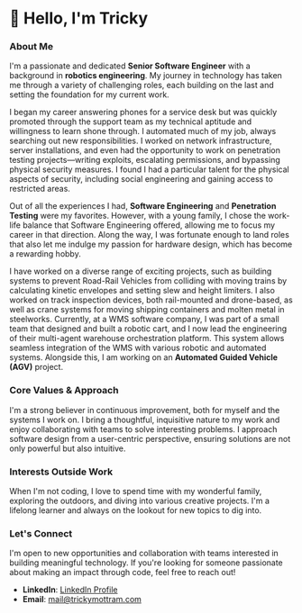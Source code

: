 # 👋 Hello, I'm Tricky
### About Me
I'm a passionate and dedicated **Senior Software Engineer** with a background in **robotics engineering**. My journey in technology has taken me through a variety of challenging roles, each building on the last and setting the foundation for my current work.

I began my career answering phones for a service desk but was quickly promoted through the support team as my technical aptitude and willingness to learn shone through. I automated much of my job, always searching out new responsibilities. I worked on network infrastructure, server installations, and even had the opportunity to work on penetration testing projects—writing exploits, escalating permissions, and bypassing physical security measures. I found I had a particular talent for the physical aspects of security, including social engineering and gaining access to restricted areas.

Out of all the experiences I had, **Software Engineering** and **Penetration Testing** were my favorites. However, with a young family, I chose the work-life balance that Software Engineering offered, allowing me to focus my career in that direction. Along the way, I was fortunate enough to land roles that also let me indulge my passion for hardware design, which has become a rewarding hobby.

I have worked on a diverse range of exciting projects, such as building systems to prevent Road-Rail Vehicles from colliding with moving trains by calculating kinetic envelopes and setting slew and height limiters. I also worked on track inspection devices, both rail-mounted and drone-based, as well as crane systems for moving shipping containers and molten metal in steelworks. Currently, at a WMS software company, I was part of a small team that designed and built a robotic cart, and I now lead the engineering of their multi-agent warehouse orchestration platform. This system allows seamless integration of the WMS with various robotic and automated systems. Alongside this, I am working on an **Automated Guided Vehicle (AGV)** project.

### Core Values & Approach
I'm a strong believer in continuous improvement, both for myself and the systems I work on. I bring a thoughtful, inquisitive nature to my work and enjoy collaborating with teams to solve interesting problems. I approach software design from a user-centric perspective, ensuring solutions are not only powerful but also intuitive.

### Interests Outside Work
When I'm not coding, I love to spend time with my wonderful family, exploring the outdoors, and diving into various creative projects. I'm a lifelong learner and always on the lookout for new topics to dig into.

### Let's Connect
I'm open to new opportunities and collaboration with teams interested in building meaningful technology. If you're looking for someone passionate about making an impact through code, feel free to reach out!

- **LinkedIn**: [LinkedIn Profile](https://www.linkedin.com/in/trickymottram)
- **Email**: [mail@trickymottram.com](mailto:mail@trickymottram.com)

<!--
**trickymottram/trickymottram** is a ✨ _special_ ✨ repository because its `README.md` (this file) appears on your GitHub profile.

Here are some ideas to get you started:

- 🔭 I’m currently working on ...
- 🌱 I’m currently learning ...
- 👯 I’m looking to collaborate on ...
- 🤔 I’m looking for help with ...
- 💬 Ask me about ...
- 📫 How to reach me: ...
- 😄 Pronouns: ...
- ⚡ Fun fact: ...
-->
